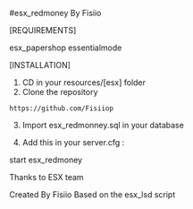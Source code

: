 #esx_redmoney By Fisiio

[REQUIREMENTS]

esx_papershop
essentialmode

[INSTALLATION]

1) CD in your resources/[esx] folder
2) Clone the repository
```
https://github.com/Fisiiop
```
3) Import esx_redmonney.sql in your database

4) Add this in your server.cfg :

start esx_redmoney

Thanks to ESX team

Created By Fisiio 
Based on the esx_lsd script



